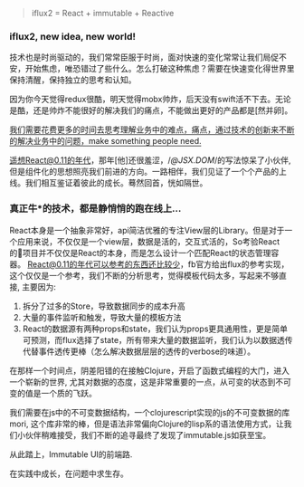 > iflux2 = React + immutable + Reactive


### iflux2, new idea, new world!

技术也是时尚驱动的，我们常常臣服于时尚，面对快速的变化常常让我们局促不安，开始焦虑，唯恐错过了些什么。怎么打破这种焦虑？需要在快速变化得世界里保持清醒，保持独立的思考和认知。

因为你今天觉得redux很酷，明天觉得mobx帅炸，后天没有swift活不下去。无论是酷，还是帅炸不能很好的解决我们的痛点，不能做出更好的产品都是[然并卵]。

<span style="border-bottom:1px solid">我们需要花费更多的时间去思考理解业务中的难点，痛点，通过技术的创新来不断的解决业务中的问题，make something people need.</span>

遥想React@0.11的年代，那年[他]还很羞涩，/*@JSX.DOM*/的写法惊呆了小伙伴, 但是组件化的思想照亮我们前进的方向。一路相伴，我们见证了一个个产品的上线。我们相互鉴证着彼此的成长。蓦然回首，恍如隔世。

### 真正牛*的技术，都是静悄悄的跑在线上...

React本身是一个抽象非常好，api简洁优雅的专注View层的Library。但是对于一个应用来说，不仅仅是一个view层，数据是活的，交互式活的，So考验React的项目并不仅仅是React的本身，而是怎么设计一个匹配React的状态管理容器。 React@0.11的年代可以参考的东西还比较少，fb官方给出flux的参考实现，这个仅仅是一个参考，我们不断的分析思考，觉得模板代码太多，写起来不够直接, 主要因为:

1. 拆分了过多的Store，导致数据同步的成本升高
2. 大量的事件监听和触发，导致大量的模板方法
3. React的数据源有两种props和state，我们认为props更具通用性，更是简单可预测，而flux选择了state，所有带来大量的数据监听，我们认为以数据透传代替事件透传更棒（怎么解决数据层层的透传的verbose的味道）。

在那样一个时间点，阴差阳错的在接触Clojure，开启了函数式编程的大门，进入一个崭新的世界, 尤其对数据的态度，这是非常重要的一点，从可变的状态到不可变的值是一个质的飞跃。

我们需要在js中的不可变数据结构，一个clojurescript实现的js的不可变数据的库mori, 这个库非常的棒，但是语法非常偏向Clojure的lisp系的语法使用方式，让我们小伙伴稍难接受，我们不断的追寻最终了发现了immutable.js如获至宝。

从此踏上，Immutable UI的前端路.

在实践中成长，在问题中求生存。

